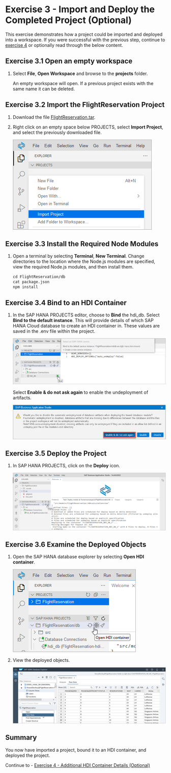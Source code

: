 # Exercise 3 - Import and Deploy the Completed Project (Optional)

This exercise demonstrates how a project could be imported and deployed into a workspace.  If you were successful with the previous step, continue to [exercise 4](../ex4/README.md) or optionally read through the below content.

## Exercise 3.1 Open an empty workspace

1. Select **File**, **Open Workspace** and browse to the **projects** folder.

    An empty workspace will open.  If a previous project exists with the same name it can be deleted.

## Exercise 3.2 Import the FlightReservation Project

1. Download the file [FlightReservation.tar](FlightReservation.tar).

2. Right click on an empty space below PROJECTS, select **Import Project**, and select the previously downloaded file.

    ![](images/open.png)

## Exercise 3.3 Install the Required Node Modules

1. Open a terminal by selecting **Terminal**, **New Terminal**.  Change directories to the location where the Node.js modules are specified, view the required Node.js modules, and then install them.

    ```
    cd FlightReservation/db
    cat package.json
    npm install
    ```

## Exercise 3.4 Bind to an HDI Container

1. In the SAP HANA PROJECTS editor, choose to **Bind** the hdi_db.  Select **Bind to the default instance**.  This will provide details of which SAP HANA Cloud database to create an HDI container in.  These values are saved in the .env file within the project.

    ![](images/bind.png)

    Select **Enable & do not ask again** to enable the undeployment of artifacts.

    ![](images/auto-undeploy.png)

## Exercise 3.5 Deploy the Project

1. In SAP HANA PROJECTS, click on the **Deploy** icon.

    ![](images/deploy.png)

## Exercise 3.6 Examine the Deployed Objects

1. Open the SAP HANA database explorer by selecting **Open HDI container**.

    ![](images/open-dbx.png)

2. View the deployed objects.

    ![](images/view.png)

## Summary

You now have imported a project, bound it to an HDI container, and deployed the project.

Continue to - [Exercise 4 - Additional HDI Container Details (Optional)](../ex4/README.md)

